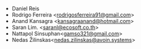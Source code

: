 - Daniel Reis
- Rodrigo Ferreira \<<rodrigosferreira91@gmail.com>\>
- Anand Kansagra \<<kansagraanand@hotmail.com>\>
- Saran Lim. \<<saranl@ecosoft.co.th>\>
- Nattapol Sinsuphan\<<gamso321@gmail.com>\>
- Nedas Žilinskas\<<nedas.zilinskas@avoin.systems>\>
